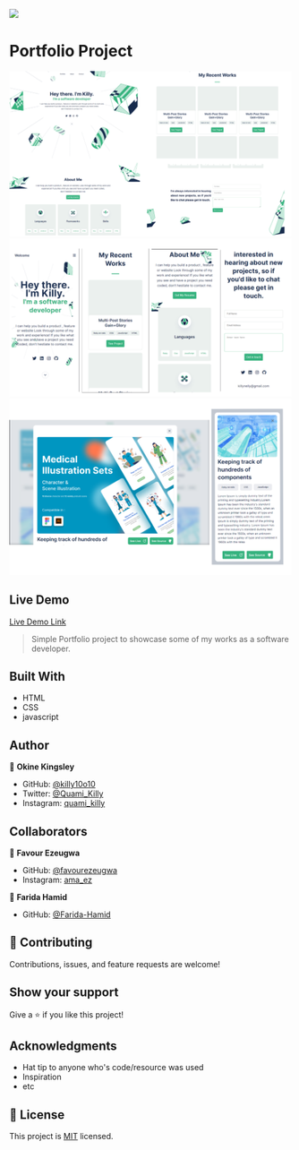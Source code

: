 ![](https://img.shields.io/badge/Quami-Killy-blue)

# Portfolio Project

![Screenshot](final-desktop-screenshot.png)
![Screenshot](final-screenshot.png)
![Screenshot](modal-info.png)

## Live Demo

[Live Demo Link](https://killy10o10.github.io/Portfolio-Mobile/)

> Simple Portfolio project to showcase some of my works as a software developer.

## Built With

- HTML
- CSS
- javascript

## Author

👤 **Okine Kingsley**

- GitHub: [@killy10o10](https://github.com/killy10o10)
- Twitter: [@Quami_Killy](https://twitter.com/Quami_Killy)
- Instagram: [quami_killy](https://www.instagram.com/quami_killy/)

## Collaborators

👤 **Favour Ezeugwa**

- GitHub: [@favourezeugwa](https://github.com/Favourezeugwa)
- Instagram: [ama_ez](https://www.instagram.com/ama_ez/)

👤 **Farida Hamid**

- GitHub: [@Farida-Hamid](https://github.com/Farida-Hamid)

## 🤝 Contributing

Contributions, issues, and feature requests are welcome!

## Show your support

Give a ⭐️ if you like this project!

## Acknowledgments

- Hat tip to anyone who's code/resource was used
- Inspiration
- etc

## 📝 License

This project is [MIT](./MIT.md) licensed.
